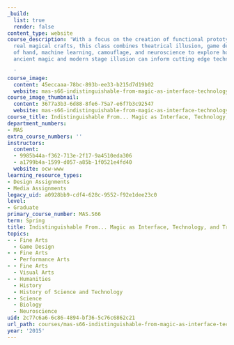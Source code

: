 ```yaml
---
_build:
  list: true
  render: false
content_type: website
course_description: 'With a focus on the creation of functional prototypes and practicing
  real magical crafts, this class combines theatrical illusion, game design, sleight
  of hand, machine learning, camouflage, and neuroscience to explore how ideas from
  ancient magic and modern stage illusion can inform cutting edge technology.

  '
course_image:
  content: 45eccaaa-78bc-893b-ee33-b215d7d19b02
  website: mas-s66-indistinguishable-from-magic-as-interface-technology-and-tradition-spring-2015
course_image_thumbnail:
  content: 3677a3b3-6d88-8fe6-75a7-e6f7b3c92547
  website: mas-s66-indistinguishable-from-magic-as-interface-technology-and-tradition-spring-2015
course_title: Indistinguishable From... Magic as Interface, Technology, and Tradition
department_numbers:
- MAS
extra_course_numbers: ''
instructors:
  content:
  - 9985b44a-f362-713e-2f17-9a4510eda306
  - a1799b4a-1599-d057-a85b-1f0521e4fd40
  website: ocw-www
learning_resource_types:
- Design Assignments
- Media Assignments
legacy_uid: a0928bb9-cdf4-628c-9552-f92e1dee23c0
level:
- Graduate
primary_course_number: MAS.S66
term: Spring
title: Indistinguishable From... Magic as Interface, Technology, and Tradition
topics:
- - Fine Arts
  - Game Design
- - Fine Arts
  - Performance Arts
- - Fine Arts
  - Visual Arts
- - Humanities
  - History
  - History of Science and Technology
- - Science
  - Biology
  - Neuroscience
uid: 2c77c6a6-6c86-4894-bf36-5c76c6862c21
url_path: courses/mas-s66-indistinguishable-from-magic-as-interface-technology-and-tradition-spring-2015
year: '2015'
---
```


